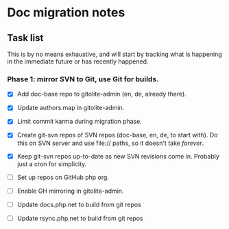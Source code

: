 # Doc migration notes

## Task list

This is by no means exhaustive, and will start by tracking what is happening in the immediate future or has recently happened.

### Phase 1: mirror SVN to Git, use Git for builds.

* [x] Add doc-base repo to gitolite-admin (en, de, already there).
* [x] Update authors.map in gitolite-admin.
* [x] Limit commit karma during migration phase.
* [x] Create git-svn repos of SVN repos (doc-base, en, de, to start with).
  Do this on SVN server and use file:// paths, so it doesn't take *forever*.
* [x] Keep git-svn repos up-to-date as new SVN revisions come in.
  Probably just a cron for simplicity.
* [ ] Set up repos on GitHub php org.
* [ ] Enable GH mirroring in gitolite-admin.
* [ ] Update docs.php.net to build from git repos
* [ ] Update rsync.php.net to build from git repos

